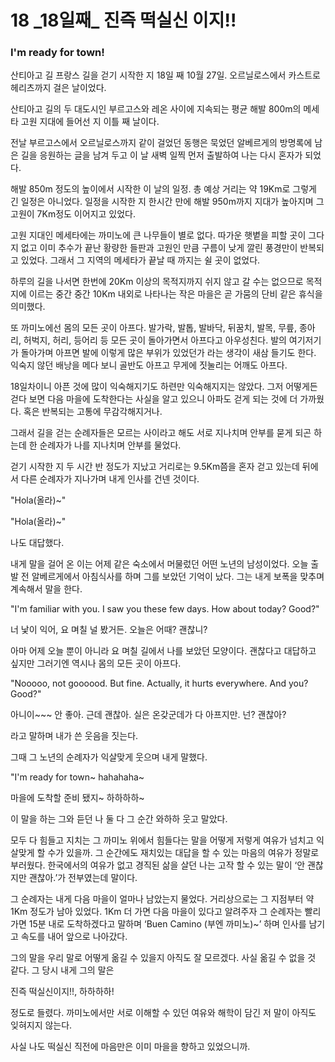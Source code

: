 # 18 _18일째\_ 진즉 떡실신 이지!!

### I'm ready for town!

산티아고 길 프랑스 길을 걷기 시작한 지 18일 째 10월 27일.
오르닐로스에서 카스트로헤리츠까지 걸은 날이었다.

산티아고 길의 두 대도시인 부르고스와 레온 사이에 지속되는 평균 해발 800m의 메세타 고원 지대에 들어선 지 이틀 째 날이다.

전날 부르고스에서 오르닐로스까지 같이 걸었던 동행은 묵었던 알베르게의 방명록에 남은 길을 응원하는 글을 남겨 두고 이 날 새벽 일찍 먼저 출발하여 나는 다시 혼자가 되었다.

해발 850m 정도의 높이에서 시작한 이 날의 일정. 총 예상 거리는 약 19Km로 그렇게 긴 일정은 아니었다.
일정을 시작한 지 한시간 만에 해발 950m까지 지대가 높아지며 그 고원이 7Km정도 이어지고 있었다.

고원 지대인 메세타에는 까미노에 큰 나무들이 별로 없다.
따가운 햇볕을 피할 곳이 그다지 없고 이미 추수가 끝난 황량한 들판과 고원인 만큼 구름이 낮게 깔린 풍경만이 반복되고 있었다. 그래서 그 지역의 메세타가 끝날 때 까지는 쉴 곳이 없었다.

하루의 길을 나서면 한번에 20Km 이상의 목적지까지 쉬지 않고 갈 수는 없으므로
목적지에 이르는 중간 중간 10Km 내외로 나타나는 작은 마을은 곧 가뭄의 단비 같은 휴식을 의미했다.

또 까미노에선 몸의 모든 곳이 아프다.
발가락, 발톱, 발바닥, 뒤꿈치, 발목, 무릎, 종아리, 허벅지, 허리, 등어리 등 모든 곳이 돌아가면서 아프다고 아우성친다.
발의 여기저기가 돌아가며 아프면 발에 이렇게 많은 부위가 있었던가 라는 생각이 새삼 들기도 한다.
익숙지 않던 배낭을 메다 보니 골반도 아프고 무게에 짓눌리는 어깨도 아프다.

18일차이니 아픈 것에 많이 익숙해지기도 하련만 익숙해지지는 않았다. 그저 어떻게든 걷다 보면 다음 마을에 도착한다는 사실을 알고 있으니 아파도 걷게 되는 것에 더 가까웠다. 혹은 반복되는 고통에 무감각해지거나.

그래서 길을 걷는 순례자들은 모르는 사이라고 해도 서로 지나치며 안부를 묻게 되곤 하는데 한 순례자가 나를 지나치며 안부를 물었다.

걷기 시작한 지 두 시간 반 정도가 지났고 거리로는 9.5Km쯤을 혼자 걷고 있는데 뒤에서 다른 순례자가 지나가며 내게 인사를 건넨 것이다.

"Hola(올라)~"

"Hola(올라)~"

나도 대답했다.

내게 말을 걸어 온 이는 어제 같은 숙소에서 머물렀던 어떤 노년의 남성이었다. 오늘 출발 전 알베르게에서 아침식사를 하며 그를 보았던 기억이 났다.
그는 내게 보폭을 맞추며 계속해서 말을 한다.

"I'm familiar with you. I saw you these few days.
How about today? Good?"

너 낯이 익어, 요 며칠 널 봤거든.
오늘은 어때? 괜찮니?


아마 어제 오늘 뿐이 아니라 요 며칠 길에서 나를 보았던 모양이다.
괜찮다고 대답하고 싶지만 그러기엔 역시나 몸의 모든 곳이 아프다.

"Nooooo, not goooood.
But fine.
Actually, it hurts everywhere.
And you? Good?"

아니이~~~ 안 좋아.
근데 괜찮아.
실은 온갖군데가 다 아프지만.
넌? 괜찮아?


라고 말하며 내가 쓴 웃음을 짓는다.

그때 그 노년의 순례자가 익살맞게 웃으며 내게 말했다.

"I'm ready for town~ hahahaha~

마을에 도착할 준비 됐지~ 하하하하~

이 말을 하는 그와 듣던 나 둘 다 그 순간 와하하 웃고 말았다.

모두 다 힘들고 지치는 그 까미노 위에서 힘들다는 말을 어떻게 저렇게 여유가 넘치고 익살맞게 할 수가 있을까.
그 순간에도 재치있는 대답을 할 수 있는 마음의 여유가 정말로 부러웠다. 한국에서의 여유가 없고 경직된 삶을 살던 나는 고작 할 수 있는 말이 ‘안 괜찮지만 괜찮아.’가 전부였는데 말이다.

그 순례자는 내게 다음 마을이 얼마나 남았는지 물었다.
거리상으로는 그 지점부터 약 1Km 정도가 남아 있었다.
1Km 더 가면 다음 마을이 있다고 알려주자 그 순례자는 빨리 가면 15분 내로 도착하겠다고 말하며 ‘Buen Camino (부엔 까미노)~’ 하며 인사를 남기고 속도를 내어 앞으로 나아갔다.

그의 말을 우리 말로 어떻게 옮길 수 있을지 아직도 잘 모르겠다. 사실 옮길 수 없을 것 같다. 그 당시 내게 그의 말은

진즉 떡실신이지!!, 하하하하!

정도로 들렸다.
까미노에서만 서로 이해할 수 있던 여유와 해학이 담긴 저 말이 아직도 잊혀지지 않는다.

사실 나도 떡실신 직전에 마음만은 이미 마을을 향하고 있었으니까.


